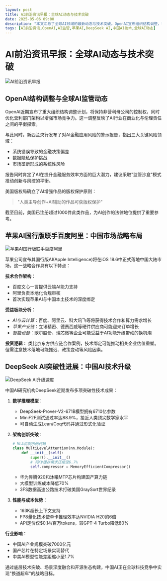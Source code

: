 ```yaml
---
layout: post
title: AI前沿资讯早报：全球AI动态与技术突破
date: 2025-05-06 09:00
description: "本文汇总了全球AI领域的最新动态与技术突破。OpenAI宣布组织结构调整，平衡商业化与伦理责任；新西兰央行警示AI金融应用风险，建议监管沙盒模式；美国确立AI增强作品版权保护原则。苹果国行版AI将落地中国市场，与百度、阿里合作。中国DeepSeek AI发布多项突破性成果，包括数学推理模型、架构创新和性能优势，推动中国AI产业规模突破7000亿元，缩小中美AI差距。"
tags: [AI前沿资讯,OpenAI,AI监管,苹果AI,DeepSeek AI,中国AI技术,全球AI动态]
---
```


# AI前沿资讯早报：全球AI动态与技术突破

![AI前沿资讯早报](https://s.coze.cn/t/iNyATVjDQno/ "AI前沿资讯早报")

## OpenAI结构调整与全球AI监管动态

OpenAI近期宣布了重大组织结构调整计划，将保持非营利母公司的控制权，同时优化营利部门架构以增强市场竞争力。这一调整反映了AI行业在商业化与伦理责任之间的平衡探索。

与此同时，新西兰央行发布了对AI金融应用风险的警示报告，指出三大关键风险领域：
- 系统错误导致的金融决策偏差
- 数据隐私保护挑战
- 市场垄断形成的系统性风险

报告同时肯定了AI在提升金融服务效率方面的巨大潜力，建议采取"监管沙盒"模式推动创新与风控的平衡。

美国版权局确立了AI增强作品的版权保护原则：
> "人类主导创作+AI辅助的作品可获版权保护"

截至目前，美国已注册超过1000件此类作品，为AI创作的法律地位提供了重要参考。

## 苹果AI国行版联手百度阿里：中国市场战略布局

![苹果AI国行版联手百度阿里](https://s.coze.cn/t/KrGw_8KuGq4/ "苹果AI国行版联手百度阿里")

苹果公司宣布其国行版AI(Apple Intelligence)将在iOS 18.6中正式落地中国大陆市场，这一战略合作具有以下特点：

**技术合作架构**：
- 百度文心一言提供云端AI能力支持
- 阿里负责本地化合规审核
- 首次实现苹果AI与中国本土技术的深度绑定

**受益板块分析**：
- *AI与云计算*：百度、阿里云、科大讯飞等将获得技术合作和算力需求增长
- *苹果产业链*：立讯精密、德赛西威等硬件供应商可能迎来订单增长
- *智能设备*：歌尔股份、瑞芯微等企业可能受益于AI功能升级带动的换机潮

**投资逻辑**：
类比京东方供应链合作案例，技术绑定可能推动相关企业估值重塑。但需注意技术落地可能推迟、政策变动等风险因素。

## DeepSeek AI突破性进展：中国AI技术升级

![DeepSeek AI升级速度](https://s.coze.cn/t/1OJoovObGac/ "DeepSeek AI升级速度")

中国AI研究机构DeepSeek近期发布多项突破性技术成果：

1. **数学推理模型**：
   - DeepSeek-Prover-V2-671B模型拥有6710亿参数
   - MiniF2F测试通过率达88.9%，接近人类顶尖数学家水平
   - 可自动生成Lean/Coq代码并通过形式化验证

2. **架构创新突破**：
   ```python
   # MLA机制示例代码
   class MultiLevelAttention(nn.Module):
       def __init__(self):
           super().__init__()
           # 将KV缓存需求压缩至6.7%
           self.compressor = MemoryEfficientCompressor()
   ```
   - 华为昇腾920和沐曦MTP芯片构建国产算力链
   - 大模型训练成本降低70%
   - 3FS数据高速公路技术打破美国GraySort世界纪录

3. **性能与成本优势**：
   - 163K超长上下文支持
   - FP8量化技术使单卡推理效率达NVIDIA H20的6倍
   - API定价仅$0.14/百万tokens，较GPT-4 Turbo降低80%

**行业影响**：
- 中国AI产业规模突破7000亿元
- 国产芯片在特定场景实现替代
- 中美AI模型性能差距缩小至1.7%

通过底层技术突破、场景深度融合和开源生态构建，中国AI正在全球科技竞争中实现"换道超车"的战略目标。

